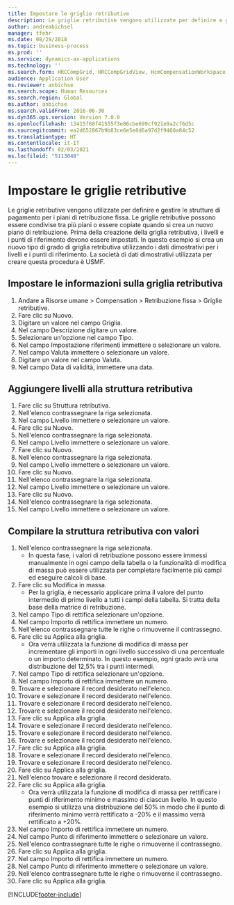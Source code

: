 ```yaml
---
title: Impostare le griglie retributive
description: Le griglie retributive vengono utilizzate per definire e gestire le strutture di pagamento per i piani di retribuzione fissa.
author: andreabichsel
manager: tfehr
ms.date: 08/29/2018
ms.topic: business-process
ms.prod: ''
ms.service: dynamics-ax-applications
ms.technology: ''
ms.search.form: HRCCompGrid, HRCCompGridView, HcmCompensationWorkspace
audience: Application User
ms.reviewer: anbichse
ms.search.scope: Human Resources
ms.search.region: Global
ms.author: anbichse
ms.search.validFrom: 2016-06-30
ms.dyn365.ops.version: Version 7.0.0
ms.openlocfilehash: 13415f68f41555f3e86cbe699cf921e9a2cf6d5c
ms.sourcegitcommit: ea2d652867b9b83ce6e5e8d6a97d2f9460a84c52
ms.translationtype: HT
ms.contentlocale: it-IT
ms.lasthandoff: 02/03/2021
ms.locfileid: "5113048"
---
```

# <a name="set-up-compensation-grids"></a>Impostare le griglie retributive

Le griglie retributive vengono utilizzate per definire e gestire le strutture di pagamento per i piani di retribuzione fissa. Le griglie retributive possono essere condivise tra più piani o essere copiate quando si crea un nuovo piano di retribuzione.  Prima della creazione della griglia retributiva, i livelli e i punti di riferimento devono essere impostati. In questo esempio si crea un nuovo tipo di grado di griglia retributiva utilizzando i dati dimostrativi per i livelli e i punti di riferimento. La società di dati dimostrativi utilizzata per creare questa procedura è USMF.


## <a name="set-up-information-about-the-compensation-grid"></a>Impostare le informazioni sulla griglia retributiva
1. Andare a Risorse umane > Compensation > Retribuzione fissa > Griglie retributive.
2. Fare clic su Nuovo.
3. Digitare un valore nel campo Griglia.
4. Nel campo Descrizione digitare un valore.
5. Selezionare un'opzione nel campo Tipo.
6. Nel campo Impostazione riferimenti immettere o selezionare un valore.
7. Nel campo Valuta immettere o selezionare un valore.
8. Digitare un valore nel campo Valuta.
9. Nel campo Data di validità, immettere una data.

## <a name="add-levels-to-the-compensation-structure"></a>Aggiungere livelli alla struttura retributiva
1. Fare clic su Struttura retributiva.
2. Nell'elenco contrassegnare la riga selezionata.
3. Nel campo Livello immettere o selezionare un valore.
4. Fare clic su Nuovo.
5. Nell'elenco contrassegnare la riga selezionata.
6. Nel campo Livello immettere o selezionare un valore.
7. Fare clic su Nuovo.
8. Nell'elenco contrassegnare la riga selezionata.
9. Nel campo Livello immettere o selezionare un valore.
10. Fare clic su Nuovo.
11. Nell'elenco contrassegnare la riga selezionata.
12. Nel campo Livello immettere o selezionare un valore.
13. Fare clic su Nuovo.
14. Nell'elenco contrassegnare la riga selezionata.
15. Nel campo Livello immettere o selezionare un valore.

## <a name="fill-in-the-compensation-structure-with-values"></a>Compilare la struttura retributiva con valori
1. Nell'elenco contrassegnare la riga selezionata.
    * In questa fase, i valori di retribuzione possono essere immessi manualmente in ogni campo della tabella o la funzionalità di modifica di massa può essere utilizzata per completare facilmente più campi ed eseguire calcoli di base.  
2. Fare clic su Modifica in massa.
    * Per la griglia, è necessario applicare prima il valore del punto intermedio di primo livello a tutti i campi della tabella. Si tratta della base della matrice di retribuzione.  
3. Nel campo Tipo di rettifica selezionare un'opzione.
4. Nel campo Importo di rettifica immettere un numero.
5. Nell'elenco contrassegnare tutte le righe o rimuoverne il contrassegno.
6. Fare clic su Applica alla griglia.
    * Ora verrà utilizzata la funzione di modifica di massa per incrementare gli importi in ogni livello successivo di una percentuale o un importo determinato. In questo esempio, ogni grado avrà una distribuzione del 12,5% tra i punti intermedi.  
7. Nel campo Tipo di rettifica selezionare un'opzione.
8. Nel campo Importo di rettifica immettere un numero.
9. Trovare e selezionare il record desiderato nell'elenco.
10. Trovare e selezionare il record desiderato nell'elenco.
11. Trovare e selezionare il record desiderato nell'elenco.
12. Trovare e selezionare il record desiderato nell'elenco.
13. Fare clic su Applica alla griglia.
14. Trovare e selezionare il record desiderato nell'elenco.
15. Trovare e selezionare il record desiderato nell'elenco.
16. Trovare e selezionare il record desiderato nell'elenco.
17. Fare clic su Applica alla griglia.
18. Trovare e selezionare il record desiderato nell'elenco.
19. Trovare e selezionare il record desiderato nell'elenco.
20. Fare clic su Applica alla griglia.
21. Nell'elenco trovare e selezionare il record desiderato.
22. Fare clic su Applica alla griglia.
    * Ora verrà utilizzata la funzione di modifica di massa per rettificare i punti di riferimento minimo e massimo di ciascun livello. In questo esempio si utilizza una distribuzione del 50% in modo che il punto di riferimento minimo verrà rettificato a -20% e il massimo verrà rettificato a +20%.  
23. Nel campo Importo di rettifica immettere un numero.
24. Nel campo Punto di riferimento immettere o selezionare un valore.
25. Nell'elenco contrassegnare tutte le righe o rimuoverne il contrassegno.
26. Fare clic su Applica alla griglia.
27. Nel campo Importo di rettifica immettere un numero.
28. Nel campo Punto di riferimento immettere o selezionare un valore.
29. Nell'elenco contrassegnare tutte le righe o rimuoverne il contrassegno.
30. Fare clic su Applica alla griglia.



[!INCLUDE[footer-include](../includes/footer-banner.md)]